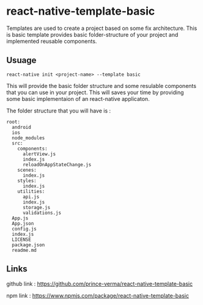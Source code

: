 # react-native-template-basic

Templates are used to create a project based on some fix architecture.
This is basic template provides basic folder-structure of your project and implemented reusable components.

## Usuage
```
react-native init <project-name> --template basic
``` 

This will provide the basic folder structure and some resulable components that you can use in your project.
This will saves your time by providing some basic implementaion of an react-native applicaton.

The folder structure that you will have is :
```
root:
  android
  ios
  node_modules
  src:
    components:
      alertView.js
      index.js
      reloadOnAppStateChange.js
    scenes:
      index.js
    styles:
      index.js
    utilities:
      api.js
      index.js
      storage.js
      validations.js
  App.js
  App.json
  config.js
  index.js
  LICENSE
  package.json
  readme.md
```

## Links
github link : https://github.com/prince-verma/react-native-template-basic

npm link : https://www.npmjs.com/package/react-native-template-basic